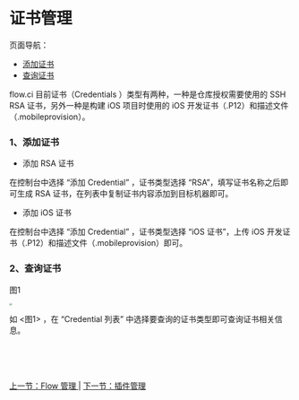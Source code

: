 # 证书管理

页面导航：

- [ 添加证书 ](#credential_add)
- [ 查询证书 ](#credential_info)

flow.ci 目前证书（Credentials
）类型有两种，一种是仓库授权需要使用的 SSH RSA 证书，另外一种是构建 iOS 项目时使用的 iOS 开发证书（.P12）和描述文件（.mobileprovision）。

### <a name="credential_add">1、添加证书</a>

- 添加 RSA 证书

在控制台中选择 “添加 Credential” ，证书类型选择 “RSA”，填写证书名称之后即可生成 RSA 证书，在列表中复制证书内容添加到目标机器即可。

- 添加 iOS 证书

在控制台中选择 “添加 Credential” ，证书类型选择 “iOS 证书”，上传 iOS 开发证书（.P12）和描述文件（.mobileprovision）即可。

### <a name="credential_info">2、查询证书</a>

图1

<img src="https://images-cdn.shimo.im/63Rw6GKlOCIHo1if/credential_list.jpg" style="zoom:30%">

如 <图1> ，在 “Credential 列表” 中选择要查询的证书类型即可查询证书相关信息。




<br/><br/><br/>

<div id="bom">
<a href="./admin_flow.md">上一节：Flow 管理 </a> |
<a href="./admin_plugin.md">下一节：插件管理 </a>
</div>

<link rel="stylesheet" rev="stylesheet" href="flow.css" type="text/css"/> 


